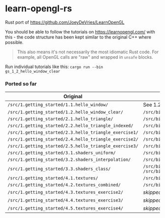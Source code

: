 # learn-opengl-rs
Rust port of https://github.com/JoeyDeVries/LearnOpenGL

You should be able to follow the tutorials on https://learnopengl.com/ with this - the code structure has been kept similar to the original C++ where possible.
> This also means it's not necessarily the most idiomatic Rust code. For example, all OpenGL calls are "raw" and wrapped in `unsafe` blocks.

Run individual tutorials like this:
`cargo run --bin gs_1_2_hello_window_clear`

### Ported so far
| Original | Port |
| --- | --- |
|`/src/1.getting_started/1.1.hello_window/` | See 1.2 (same with just 2 code lines more) |
| `/src/1.getting_started/1.2.hello_window_clear/` | `/src/bin/gs_1_2_hello_window_clear.rs` |
| `/src/1.getting_started/2.1.hello_triangle/` | `/src/bin/gs_2_1_hello_triangle.rs` |
| `/src/1.getting_started/2.2.hello_triangle_indexed/` | `/src/bin/gs_2_2_hello_triangle_indexed.rs` |
| `/src/1.getting_started/2.3.hello_triangle_exercise1/` | `/src/bin/gs_2_3_hello_triangle_exercise1.rs` |
| `/src/1.getting_started/2.4.hello_triangle_exercise2/` | `/src/bin/gs_2_4_hello_triangle_exercise2.rs` |
| `/src/1.getting_started/2.5.hello_triangle_exercise3/` | `/src/bin/gs_2_5_hello_triangle_exercise3.rs` |
| `/src/1.getting_started/3.1.shaders_uniform/` | `/src/bin/gs_3_1_shaders_uniform.rs` |
| `/src/1.getting_started/3.2.shaders_interpolation/` | `/src/bin/gs_3_2_shaders_interpolation.rs` |
| `/src/1.getting_started/3.3.shaders_class/` | `/src/bin/gs_3_3_shaders_class.rs` <br> `/src/bin/shaders.rs`
| `/src/1.getting_started/4.1.textures/` | `/src/bin/gs_4_1_textures.rs`
| `/src/1.getting_started/4.2.textures_combined/` | `/src/bin/gs_4_2_textures_combined.rs`
| `/src/1.getting_started/4.3.textures_exercise2/` | _skipped_
| `/src/1.getting_started/4.4.textures_exercise3/` | _skipped_
| `/src/1.getting_started/4.5.textures_exercise4/` | _skipped_
